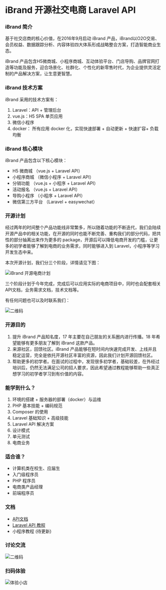 # iBrand 开源社交电商 Laravel API

###  iBrand 简介

基于社交店商的核心价值，在2016年9月启动 iBrand 产品，iBrand以O2O交易、会员权益、数据跟踪分析、内容体验四大体系形成战略整合方案，打造智能商业生态。

iBrand 产品包含H5微商城、小程序商城、互动体验平台、门店导购、品牌官网打造等功能及服务，迎合场景化、社群化、个性化的新零售时代，为企业提供灵活定制的产品解决方案，让生意更智慧。

### iBrand 技术方案

iBrand 采用的技术方案有：

1. Laravel：API + 管理后台
2. vue.js：H5 SPA 单页应用
3. 微信小程序
4. docker： 所有应用 docker 化，实现快速部署 + 自动更新 + 快速扩容+ 负载均衡

### iBrand 核心模块

iBrand 产品包含以下核心模块：

 - H5 微商城 （vue.js + Laravel API）
 - 小程序商城 （微信小程序 + Laravel API）
 - 分销功能 （vue.js + 小程序 + Laravel API）
 - 活动报名 （vue.js + Laravel API）
 - 导购小程序 （小程序 + Laravel API）
 - 微信第三方平台 （Laravel + easywechat）

### 开源计划

经过两年的时间整个产品功能线非常繁多，所以随着功能的不断迭代，我们会陆续开源产品中的相关功能，在开源的同时也能不断完善、重构我们的部分代码，把共性的部分抽离出来作为更多的 package，开源后可以降低电商开发的门槛，让更多的初学者能够了解到电商的业务需求，同时能够进入到 Laravel，小程序等学习开发生态中来。

本次开源计划，我们分三个阶段，详情请见下图：

![iBrand 开源电商计划](https://iyoyo.oss-cn-hangzhou.aliyuncs.com/post/iBrand%20%E5%BC%80%E6%BA%90%E7%94%B5%E5%95%86.png)

三个阶段计划于今年完成，完成后可以应用实际的电商项目中，同时也会配套相关 API文档，业务需求文档，技术文档等。

有任何问题也可以及时联系我们：

![二维码](https://iyoyo.oss-cn-hangzhou.aliyuncs.com/post/%E4%BA%8C%E7%BB%B4%E7%A0%81.jpg)


### 开源目的

1. 提升 iBrand 产品知名度，17 年主要在自己朋友的关系圈内进行传播。18 年希望能够有更多朋友了解到 iBrand 这款产品。
2. 来源社区，回馈社区。iBrand 产品能够在短时间内快速完成开发、上线并且稳定运营，完全是依托开源社区丰富的资源，因此我们计划开源回馈社区。
3. 帮助更多的初学者。在面试的过程中，发现很多初学者，基础较差，在外经过培训后，仍然无法满足公司的招人要求，因此希望通过教程能够帮助一些真正想学习的初学者学习到有价值的内容。


### 能学到什么？

1. 环境的搭建 + 服务器的部署（docker）与运维
2. PHP 基本技能 + 编码规范
3. Composer 的使用
4. Laravel 基础知识 + 高级技能
5. Laravel API 解决方案
6. 设计模式
7. 单元测试
8. 电商业务

### 适合谁？

- 计算机类在校生、应届生
- 入门级程序员
- PHP 程序员
- 电商类产品经理
- 前端程序员

### 文档

- [API文档](https://www.ibrand.cc/docs/api/v1/index)
- [Laravel API 教程](https://www.ibrand.cc/open/article)
- 小程序教程 (待更新)

### 讨论交流

![二维码](https://iyoyo.oss-cn-hangzhou.aliyuncs.com/post/%E4%BA%8C%E7%BB%B4%E7%A0%81.jpg)

### 扫码体验

![体验小店](https://iyoyo.oss-cn-hangzhou.aliyuncs.com/post/miniprogramcode/1.jpg)

